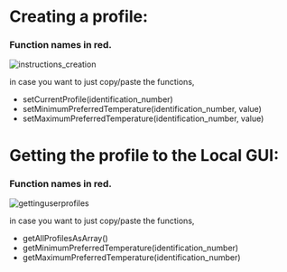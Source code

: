 # Creating a profile:
### Function names in red.
![instructions_creation](https://github.com/KevMP/smart-home-automation/assets/100045145/43f2391a-127e-4a10-8fa7-c3079363307f)

in case you want to just copy/paste the functions,
* setCurrentProfile(identification_number)
* setMinimumPreferredTemperature(identification_number, value)
* setMaximumPreferredTemperature(identification_number, value)


# Getting the profile to the Local GUI:
### Function names in red.
![gettinguserprofiles](https://github.com/KevMP/smart-home-automation/assets/100045145/ece0a90d-ec1f-4345-bee3-193f47dd5b26)

in case you want to just copy/paste the functions,
* getAllProfilesAsArray()
* getMinimumPreferredTemperature(identification_number)
* getMaximumPreferredTemperature(identification_number)
